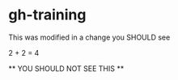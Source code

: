 # gh-training


This was modified in a change you SHOULD see

2 + 2 = 4



** YOU SHOULD NOT SEE THIS ** 